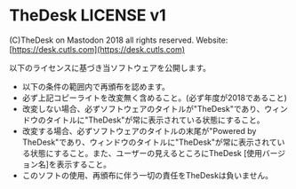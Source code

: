 # TheDesk LICENSE v1

(C)TheDesk on Mastodon 2018 all rights reserved. Website:[https://desk.cutls.com](https://desk.cutls.com)

以下のライセンスに基づき当ソフトウェアを公開します。  
- 以下の条件の範囲内で再頒布を認めます。
 - 必ず上記コピーライトを改変無く含めること。(必ず年度が2018であること)
 - 改変しない場合、必ずソフトウェアのタイトルが"TheDesk"であり、ウィンドウのタイトルに"TheDesk"が常に表示されている状態にすること。
 - 改変する場合、必ずソフトウェアのタイトルの末尾が"Powered by TheDesk"であり、ウィンドウのタイトルに"TheDesk"が常に表示されている状態にすること。また、ユーザーの見えるところにTheDesk [使用バージョン名]を表示すること。
- このソフトの使用、再頒布に伴う一切の責任をTheDeskは負いません。